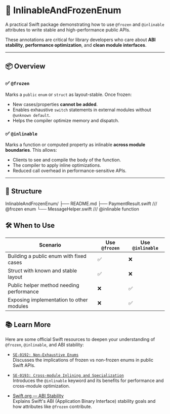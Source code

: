 # 🧊 InlinableAndFrozenEnum

A practical Swift package demonstrating how to use `@frozen` and `@inlinable` attributes to write stable and high-performance public APIs.

These annotations are critical for library developers who care about **ABI stability**, **performance optimization**, and **clean module interfaces**.

---

## 📦 Overview

### ✅ `@frozen`

Marks a `public` `enum` or `struct` as layout-stable. Once frozen:

- New cases/properties **cannot be added**.
- Enables exhaustive `switch` statements in external modules without `@unknown default`.
- Helps the compiler optimize memory and dispatch.

### ✅ `@inlinable`

Marks a function or computed property as inlinable **across module boundaries**. This allows:

- Clients to see and compile the body of the function.
- The compiler to apply inline optimizations.
- Reduced call overhead in performance-sensitive APIs.

---

## 📁 Structure

InlinableAndFrozenEnum/
├── README.md
├── PaymentResult.swift /// @frozen enum
└── MessageHelper.swift /// @inlinable function

## 🛠 When to Use

| Scenario                                 | Use `@frozen` | Use `@inlinable` |
| ---------------------------------------- | ------------- | ---------------- |
| Building a public enum with fixed cases  | ✅             | ❌                |
| Struct with known and stable layout      | ✅             | ❌                |
| Public helper method needing performance | ❌             | ✅                |
| Exposing implementation to other modules | ❌             | ✅                |

## 📚 Learn More

Here are some official Swift resources to deepen your understanding of `@frozen`, `@inlinable`, and ABI stability:

- [`SE-0192: Non-Exhaustive Enums`](https://github.com/apple/swift-evolution/blob/main/proposals/0192-non-exhaustive-enums.md)  
  Discusses the implications of frozen vs non-frozen enums in public Swift APIs.

- [`SE-0193: Cross-module Inlining and Specialization`](https://github.com/apple/swift-evolution/blob/main/proposals/0193-cross-module-inlining-and-specialization.md)  
  Introduces the `@inlinable` keyword and its benefits for performance and cross-module optimization.

- [Swift.org — ABI Stability](https://swift.org/abi-stability/)  
  Explains Swift's ABI (Application Binary Interface) stability goals and how attributes like `@frozen` contribute.
